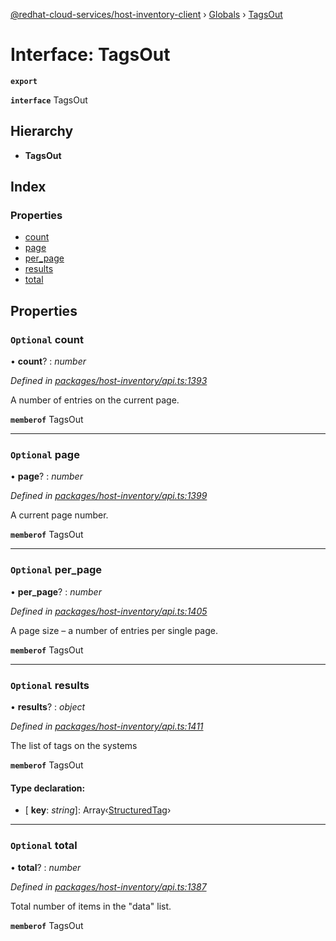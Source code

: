 [@redhat-cloud-services/host-inventory-client](../README.md) › [Globals](../globals.md) › [TagsOut](tagsout.md)

# Interface: TagsOut

**`export`** 

**`interface`** TagsOut

## Hierarchy

* **TagsOut**

## Index

### Properties

* [count](tagsout.md#optional-count)
* [page](tagsout.md#optional-page)
* [per_page](tagsout.md#optional-per_page)
* [results](tagsout.md#optional-results)
* [total](tagsout.md#optional-total)

## Properties

### `Optional` count

• **count**? : *number*

*Defined in [packages/host-inventory/api.ts:1393](https://github.com/RedHatInsights/javascript-clients/blob/master/packages/host-inventory/api.ts#L1393)*

A number of entries on the current page.

**`memberof`** TagsOut

___

### `Optional` page

• **page**? : *number*

*Defined in [packages/host-inventory/api.ts:1399](https://github.com/RedHatInsights/javascript-clients/blob/master/packages/host-inventory/api.ts#L1399)*

A current page number.

**`memberof`** TagsOut

___

### `Optional` per_page

• **per_page**? : *number*

*Defined in [packages/host-inventory/api.ts:1405](https://github.com/RedHatInsights/javascript-clients/blob/master/packages/host-inventory/api.ts#L1405)*

A page size – a number of entries per single page.

**`memberof`** TagsOut

___

### `Optional` results

• **results**? : *object*

*Defined in [packages/host-inventory/api.ts:1411](https://github.com/RedHatInsights/javascript-clients/blob/master/packages/host-inventory/api.ts#L1411)*

The list of tags on the systems

**`memberof`** TagsOut

#### Type declaration:

* \[ **key**: *string*\]: Array‹[StructuredTag](structuredtag.md)›

___

### `Optional` total

• **total**? : *number*

*Defined in [packages/host-inventory/api.ts:1387](https://github.com/RedHatInsights/javascript-clients/blob/master/packages/host-inventory/api.ts#L1387)*

Total number of items in the \"data\" list.

**`memberof`** TagsOut
